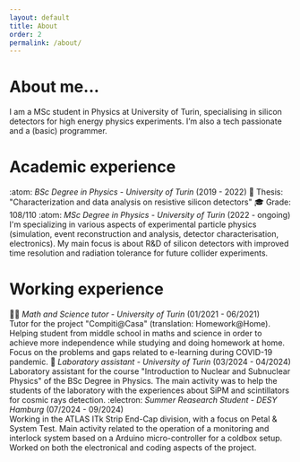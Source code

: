 ```yaml
---
layout: default
title: About
order: 2
permalink: /about/
---
```


# About me...
I am a MSc student in Physics at University of Turin, specialising in silicon detectors for high energy physics experiments. I’m also a tech passionate and a (basic) programmer.

# Academic experience
:atom: *BSc Degree in Physics* - _University of Turin_ (2019 - 2022)
  :memo:  Thesis: "Characterization and data analysis on resistive silicon detectors"
  :mortar_board: Grade: 108/110
:atom: *MSc Degree in Physics* - _University of Turin_ (2022 - ongoing)<br>
  I'm specializing in various aspects of experimental particle physics (simulation, event reconstruction and analysis, detector characterisation, electronics). My main focus is about R&D of silicon detectors with improved time resolution and radiation tolerance for future collider experiments.

# Working experience 
:teacher: *Math and Science tutor* - _University of Turin_ (01/2021 - 06/2021)<br>
  Tutor for the project "Compiti@Casa" (translation: Homework@Home).
  Helping student from middle school in maths and science in order to achieve more independence while studying and doing homework at home. 
  Focus on the problems and gaps related to e-learning during COVID-19 pandemic.
:telescope: *Laboratory assistant* - _University of Turin_ (03/2024 - 04/2024)<br>
  Laboratory assistant for the course "Introduction to Nuclear and Subnuclear Physics" of the BSc Degree in Physics.
  The main activity was to help the students of the laboratory with the experiences about SiPM and scintillators for cosmic rays detection.
:electron: *Summer Reasearch Student* - _DESY Hamburg_ (07/2024 - 09/2024)<br>
  Working in the ATLAS ITk Strip End-Cap division, with a focus on Petal & System Test.
  Main activity related to the operation of a monitoring and interlock system based on a Arduino micro-controller for a coldbox setup.
  Worked on both the electronical and coding aspects of the project.
